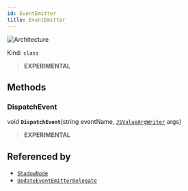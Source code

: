 ```yaml
---
id: EventEmitter
title: EventEmitter
---
```


![Architecture](https://img.shields.io/badge/architecture-new_only-blue)

Kind: `class`

> **EXPERIMENTAL**

## Methods
### DispatchEvent
void **`DispatchEvent`**(string eventName, [`JSValueArgWriter`](JSValueArgWriter) args)

> **EXPERIMENTAL**

## Referenced by
- [`ShadowNode`](ShadowNode)
- [`UpdateEventEmitterDelegate`](UpdateEventEmitterDelegate)

